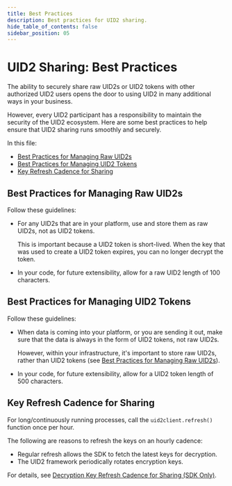 ```yaml
---
title: Best Practices
description: Best practices for UID2 sharing.
hide_table_of_contents: false
sidebar_position: 05
---
```


# UID2 Sharing: Best Practices

The ability to securely share raw UID2s or UID2 tokens with other authorized UID2 users opens the door to using UID2 in many additional ways in your business.

However, every UID2 participant has a responsibility to maintain the security of the UID2 ecosystem. Here are some best practices to help ensure that UID2 sharing runs smoothly and securely.

In this file:

- [Best Practices for Managing Raw UID2s](#best-practices-for-managing-raw-uid2s)
- [Best Practices for Managing UID2 Tokens](#best-practices-for-managing-uid2-tokens)
- [Key Refresh Cadence for Sharing](#key-refresh-cadence-for-sharing)

## Best Practices for Managing Raw UID2s

Follow these guidelines:
- For any UID2s that are in your platform, use and store them as raw UID2s, not as UID2 tokens.

  This is important because a UID2 token is short-lived. When the key that was used to create a UID2 token expires, you can no longer decrypt the token.
- In your code, for future extensibility, allow for a raw UID2 length of 100 characters.

## Best Practices for Managing UID2 Tokens

Follow these guidelines:

- When data is coming into your platform, or you are sending it out, make sure that the data is always in the form of UID2 tokens, not raw UID2s.

  However, within your infrastructure, it's important to store raw UID2s, rather than UID2 tokens (see [Best Practices for Managing Raw UID2s](#best-practices-for-managing-raw-uid2s)). 

- In your code, for future extensibility, allow for a UID2 token length of 500 characters.

## Key Refresh Cadence for Sharing

For long/continuously running processes, call the `uid2client.refresh()` function once per hour. 

The following are reasons to refresh the keys on an hourly cadence:

- Regular refresh allows the SDK to fetch the latest keys for decryption.
- The UID2 framework periodically rotates encryption keys.

For details, see [Decryption Key Refresh Cadence for Sharing (SDK Only)](sharing-tokenized-from-raw.md#decryption-key-refresh-cadence-for-sharing-sdk-only).
